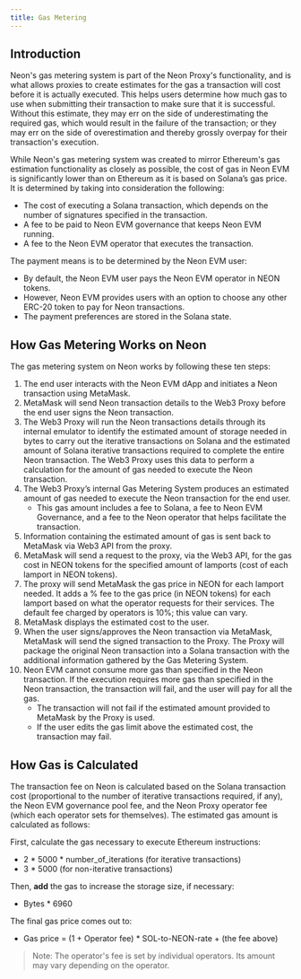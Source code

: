 ```yaml
---
title: Gas Metering
---
```


## Introduction
Neon's gas metering system is part of the Neon Proxy's functionality, and is what allows proxies to create estimates for the gas a transaction will cost before it is actually executed. This helps users determine how much gas to use when submitting their transaction to make sure that it is successful. Without this estimate, they may err on the side of underestimating the required gas, which would result in the failure of the transaction; or they may err on the side of overestimation and thereby grossly overpay for their transaction's execution.

While Neon's gas metering system was created to mirror Ethereum's gas estimation functionality as closely as possible, the cost of gas in Neon EVM is significantly lower than on Ethereum as it is based on Solana’s gas price. It is determined by taking into consideration the following:
* The cost of executing a Solana transaction, which depends on the number of signatures specified in the transaction.
* A fee to be paid to Neon EVM governance that keeps Neon EVM running.
* A fee to the Neon EVM operator that executes the transaction.

The payment means is to be determined by the Neon EVM user:
* By default, the Neon EVM user pays the Neon EVM operator in NEON tokens.
* However, Neon EVM provides users with an option to choose any other ERC-20 token to pay for Neon transactions.
* The payment preferences are stored in the Solana state.

## How Gas Metering Works on Neon
The gas metering system on Neon works by following these ten steps:

1. The end user interacts with the Neon EVM dApp and initiates a Neon transaction using MetaMask.
2. MetaMask will send Neon transaction details to the Web3 Proxy before the end user signs the Neon transaction.
3. The Web3 Proxy will run the Neon transactions details through its internal emulator to identify the estimated amount of storage needed in bytes to carry out the iterative transactions on Solana and the estimated amount of Solana iterative transactions required to complete the entire Neon transaction. The Web3 Proxy uses this data to perform a calculation for the amount of gas needed to execute the Neon transaction.
4. The Web3 Proxy’s internal Gas Metering System produces an estimated amount of gas needed to execute the Neon transaction for the end user.
   - This gas amount includes a fee to Solana, a fee to Neon EVM Governance, and a fee to the Neon operator that helps facilitate the transaction.
5. Information containing the estimated amount of gas is sent back to MetaMask via Web3 API from the proxy.
6. MetaMask will send a request to the proxy, via the Web3 API, for the gas cost in NEON tokens for the specified amount of lamports (cost of each lamport in NEON tokens).
7. The proxy will send MetaMask the gas price in NEON for each lamport needed. It adds a % fee to the gas price (in NEON tokens) for each lamport based on what the operator requests for their services. The default fee charged by operators is 10%; this value can vary.
8. MetaMask displays the estimated cost to the user.
9. When the user signs/approves the Neon transaction via MetaMask, MetaMask will send the signed transaction to the Proxy. The Proxy will package the original Neon transaction into a Solana transaction with the additional information gathered by the Gas Metering System.
10. Neon EVM cannot consume more gas than specified in the Neon transaction. If the execution requires more gas than specified in the Neon transaction, the transaction will fail, and the user will pay for all the gas.
    - The transaction will not fail if the estimated amount provided to MetaMask by the Proxy is used.
    - If the user edits the gas limit above the estimated cost, the transaction may fail.

## How Gas is Calculated
The transaction fee on Neon is calculated based on the Solana transaction cost (proportional to the number of iterative transactions required, if any), the Neon EVM governance pool fee, and the Neon Proxy operator fee (which each operator sets for themselves). The estimated gas amount is calculated as follows:

First, calculate the gas necessary to execute Ethereum instructions:
* 2 \* 5000 \* number_of_iterations (for iterative transactions)
* 3 \* 5000 (for non-iterative transactions)

Then, **add** the gas to increase the storage size, if necessary:
* Bytes \* 6960

The final gas price comes out to:
* Gas price = (1 + Operator fee) * SOL-to-NEON-rate + (the fee above)

> Note: The operator's fee is set by individual operators. Its amount may vary depending on the operator.